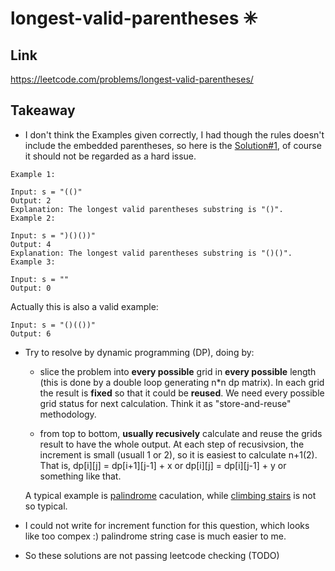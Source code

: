 # longest-valid-parentheses ✳

## Link

https://leetcode.com/problems/longest-valid-parentheses/

## Takeaway

- I don't think the Examples given correctly, I had though the rules doesn't include the embedded parentheses, so here is the [Solution#1](./longest-valid-parentheses-simple.ts), of course it should not be regarded as a hard issue.

```
Example 1:

Input: s = "(()"
Output: 2
Explanation: The longest valid parentheses substring is "()".
Example 2:

Input: s = ")()())"
Output: 4
Explanation: The longest valid parentheses substring is "()()".
Example 3:

Input: s = ""
Output: 0
```

Actually this is also a valid example:

```
Input: s = "()(())"
Output: 6
```

- Try to resolve by dynamic programming (DP), doing by:

  - slice the problem into **every possible** grid in **every possible** length (this is done by a double loop generating n\*n dp matrix). In each grid the result is **fixed** so that it could be **reused**. We need every possible grid status for next calculation. Think it as "store-and-reuse" methodology.

  - from top to bottom, **usually recusively** calculate and reuse the grids result to have the whole output. At each step of recusivsion, the increment is small (usuall 1 or 2), so it is easiest to calculate n+1(2). That is, dp[i][j] = dp[i+1][j-1] + x or dp[i][j] = dp[i][j-1] + y or something like that.

  A typical example is [palindrome](https://www.tutorialcup.com/leetcode-solutions/longest-palindromic-substring-leetcode-solution.htm) caculation, while [climbing stairs](../climbing-stairs/climbing-stairs.ts) is not so typical.

- I could not write for increment function for this question, which looks like too compex :) palindrome string case is much easier to me.

- So these solutions are not passing leetcode checking (TODO)
